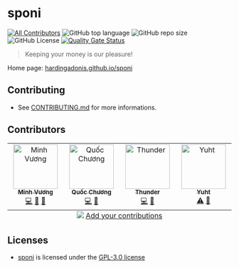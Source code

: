 # sponi

[![All Contributors](https://img.shields.io/github/all-contributors/hardingadonis/sponi?color=ee8449)](#contributors)
![GitHub top language](https://img.shields.io/github/languages/top/hardingadonis/sponi)
![GitHub repo size](https://img.shields.io/github/repo-size/hardingadonis/sponi)
![GitHub License](https://img.shields.io/github/license/hardingadonis/sponi)
[![Quality Gate Status](https://sonarcloud.io/api/project_badges/measure?project=hardingadonis_sponi&metric=alert_status)](https://sonarcloud.io/summary/new_code?id=hardingadonis_sponi)

> Keeping your money is our pleasure!

Home page: [hardingadonis.github.io/sponi](https://hardingadonis.github.io/sponi)

## Contributing

- See [CONTRIBUTING.md](docs/CONTRIBUTING.md) for more informations.

## Contributors

<!-- ALL-CONTRIBUTORS-LIST:START - Do not remove or modify this section -->
<!-- prettier-ignore-start -->
<!-- markdownlint-disable -->
<table>
  <tbody>
    <tr>
      <td align="center" valign="top" width="14.28%"><a href="https://github.com/hardingadonis"><img src="https://avatars.githubusercontent.com/u/34091632?v=4?s=100" width="100px;" alt="Minh Vương"/><br /><sub><b>Minh Vương</b></sub></a><br /><a href="https://github.com/hardingadonis/sponi/commits?author=hardingadonis" title="Code">💻</a> <a href="#maintenance-hardingadonis" title="Maintenance">🚧</a> <a href="https://github.com/hardingadonis/sponi/pulls?q=is%3Apr+reviewed-by%3Ahardingadonis" title="Reviewed Pull Requests">👀</a></td>
      <td align="center" valign="top" width="14.28%"><a href="https://github.com/bakaqc"><img src="https://avatars.githubusercontent.com/u/126387856?v=4?s=100" width="100px;" alt="Quốc Chương"/><br /><sub><b>Quốc Chương</b></sub></a><br /><a href="https://github.com/hardingadonis/sponi/commits?author=bakaqc" title="Code">💻</a> <a href="https://github.com/hardingadonis/sponi/pulls?q=is%3Apr+reviewed-by%3Abakaqc" title="Reviewed Pull Requests">👀</a></td>
      <td align="center" valign="top" width="14.28%"><a href="https://github.com/htnghia1423"><img src="https://avatars.githubusercontent.com/u/137130942?v=4?s=100" width="100px;" alt="Thunder"/><br /><sub><b>Thunder</b></sub></a><br /><a href="https://github.com/hardingadonis/sponi/commits?author=htnghia1423" title="Code">💻</a> <a href="https://github.com/hardingadonis/sponi/pulls?q=is%3Apr+reviewed-by%3Ahtnghia1423" title="Reviewed Pull Requests">👀</a></td>
      <td align="center" valign="top" width="14.28%"><a href="https://github.com/yuhtnguyen"><img src="https://avatars.githubusercontent.com/u/137138731?v=4?s=100" width="100px;" alt="Yuht"/><br /><sub><b>Yuht</b></sub></a><br /><a href="https://github.com/hardingadonis/sponi/commits?author=yuhtnguyen" title="Tests">⚠️</a> <a href="https://github.com/hardingadonis/sponi/pulls?q=is%3Apr+reviewed-by%3Ayuhtnguyen" title="Reviewed Pull Requests">👀</a></td>
    </tr>
  </tbody>
  <tfoot>
    <tr>
      <td align="center" size="13px" colspan="7">
        <img src="https://raw.githubusercontent.com/all-contributors/all-contributors-cli/1b8533af435da9854653492b1327a23a4dbd0a10/assets/logo-small.svg">
          <a href="https://all-contributors.js.org/docs/en/bot/usage">Add your contributions</a>
        </img>
      </td>
    </tr>
  </tfoot>
</table>

<!-- markdownlint-restore -->
<!-- prettier-ignore-end -->

<!-- ALL-CONTRIBUTORS-LIST:END -->

## Licenses

- [sponi](https://github.com/hardingadonis/sponi) is licensed under the [GPL-3.0 license](LICENSE)
